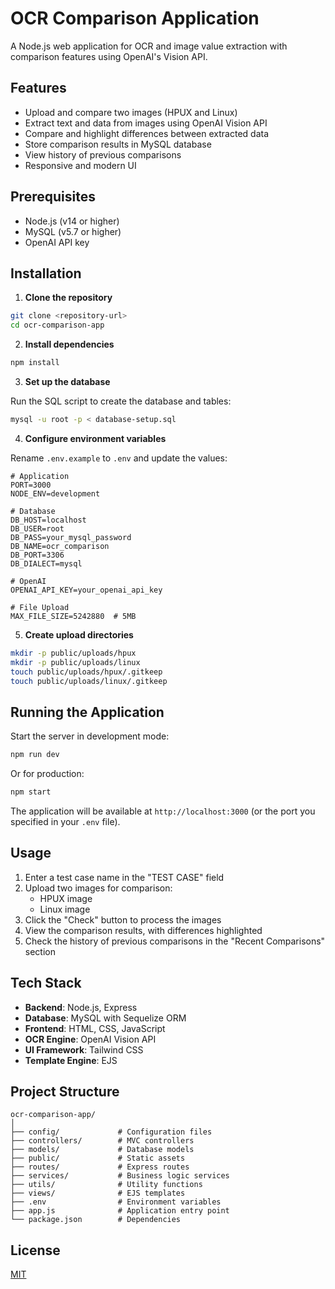 # OCR Comparison Application

A Node.js web application for OCR and image value extraction with comparison features using OpenAI's Vision API.

## Features

- Upload and compare two images (HPUX and Linux)
- Extract text and data from images using OpenAI Vision API
- Compare and highlight differences between extracted data
- Store comparison results in MySQL database
- View history of previous comparisons
- Responsive and modern UI

## Prerequisites

- Node.js (v14 or higher)
- MySQL (v5.7 or higher)
- OpenAI API key

## Installation

1. **Clone the repository**

```bash
git clone <repository-url>
cd ocr-comparison-app
```

2. **Install dependencies**

```bash
npm install
```

3. **Set up the database**

Run the SQL script to create the database and tables:

```bash
mysql -u root -p < database-setup.sql
```

4. **Configure environment variables**

Rename `.env.example` to `.env` and update the values:

```
# Application
PORT=3000
NODE_ENV=development

# Database
DB_HOST=localhost
DB_USER=root
DB_PASS=your_mysql_password
DB_NAME=ocr_comparison
DB_PORT=3306
DB_DIALECT=mysql

# OpenAI
OPENAI_API_KEY=your_openai_api_key

# File Upload
MAX_FILE_SIZE=5242880  # 5MB
```

5. **Create upload directories**

```bash
mkdir -p public/uploads/hpux
mkdir -p public/uploads/linux
touch public/uploads/hpux/.gitkeep
touch public/uploads/linux/.gitkeep
```

## Running the Application

Start the server in development mode:

```bash
npm run dev
```

Or for production:

```bash
npm start
```

The application will be available at `http://localhost:3000` (or the port you specified in your `.env` file).

## Usage

1. Enter a test case name in the "TEST CASE" field
2. Upload two images for comparison:
   - HPUX image
   - Linux image
3. Click the "Check" button to process the images
4. View the comparison results, with differences highlighted
5. Check the history of previous comparisons in the "Recent Comparisons" section

## Tech Stack

- **Backend**: Node.js, Express
- **Database**: MySQL with Sequelize ORM
- **Frontend**: HTML, CSS, JavaScript
- **OCR Engine**: OpenAI Vision API
- **UI Framework**: Tailwind CSS
- **Template Engine**: EJS

## Project Structure

```
ocr-comparison-app/
│
├── config/             # Configuration files
├── controllers/        # MVC controllers
├── models/             # Database models
├── public/             # Static assets
├── routes/             # Express routes
├── services/           # Business logic services
├── utils/              # Utility functions
├── views/              # EJS templates
├── .env                # Environment variables
├── app.js              # Application entry point
└── package.json        # Dependencies
```

## License

[MIT](LICENSE)